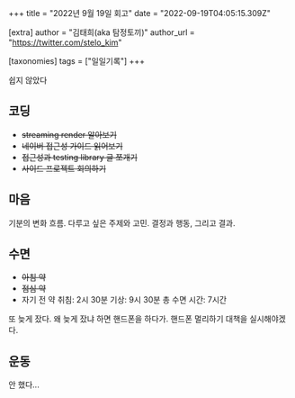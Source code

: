 +++
title = "2022년 9월 19일 회고"
date = "2022-09-19T04:05:15.309Z"

[extra]
author = "김태희(aka 탐정토끼)"
author_url = "https://twitter.com/stelo_kim"

[taxonomies]
tags = ["일일기록"]
+++

쉽지 않았다
<!-- more -->

## 코딩
- ~~streaming render 알아보기~~
- ~~네이버 접근성 가이드 읽어보기~~
- ~~접근성과 testing library 글 쪼개기~~
- ~~사이드 프로젝트 회의하기~~

## 마음
기분의 변화 흐름. 다루고 싶은 주제와 고민. 결정과 행동, 그리고 결과.

## 수면
- ~~아침 약~~
- ~~점심 약~~
- 자기 전 약
취침: 2시 30분
기상: 9시 30분
총 수면 시간: 7시간

또 늦게 잤다. 왜 늦게 잤냐 하면 핸드폰을 하다가. 핸드폰 멀리하기 대책을 실시해야겠다.

## 운동
안 했다...
